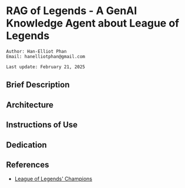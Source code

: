 # RAG of Legends - A GenAI Knowledge Agent about League of Legends

```
Author: Han-Elliot Phan
Email: hanelliotphan@gmail.com

Last update: February 21, 2025
```

## Brief Description

## Architecture

## Instructions of Use

## Dedication

## References
- [League of Legends' Champions](https://www.leagueoflegends.com/en-us/champions/)